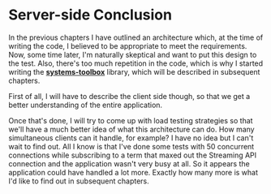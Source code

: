 # Server-side Conclusion

In the previous chapters I have outlined an architecture which, at the time of writing the code, I believed to be appropriate to meet the requirements. Now, some time later, I'm naturally skeptical and want to put this design to the test. Also, there's too much repetition in the code, which is why I started writing the **[systems-toolbox](https://github.com/matthiasn/systems-toolbox)** library, which will be described in subsequent chapters.

First of all, I will have to describe the client side though, so that we get a better understanding of the entire application.

Once that's done, I will try to come up with load testing strategies so that we'll have a much better idea of what this architecture can do. How many simultaneous clients can it handle, for example? I have no idea but I can't wait to find out. All I know is that I've done some tests with 50 concurrent connections while subscribing to a term that maxed out the Streaming API connection and the application wasn't very busy at all. So it appears the application could have handled a lot more. Exactly how many more is what I'd like to find out in subsequent chapters.

